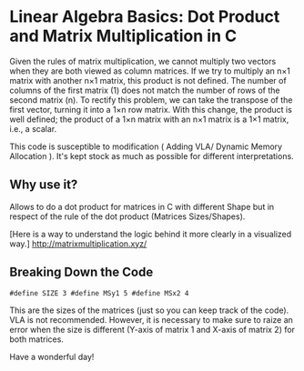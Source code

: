 # Linear Algebra Basics: Dot Product and Matrix Multiplication in C


Given the rules of matrix multiplication, we cannot multiply two vectors when they are both viewed as column matrices. If we try to multiply an n×1 matrix with another n×1 matrix, this product is not defined. The number of columns of the first matrix (1) does not match the number of rows of the second matrix (n). To rectify this problem, we can take the transpose of the first vector, turning it into a 1×n row matrix. With this change, the product is well defined; the product of a 1×n matrix with an n×1 matrix is a 1×1 matrix, i.e., a scalar.

This code is susceptible to modification ( Adding VLA/ Dynamic Memory Allocation ). It's kept stock as much as possible for different interpretations. 

## Why use it?

Allows to do a dot product for matrices in C with different Shape but in respect of the rule of the dot product (Matrices Sizes/Shapes).

[Here is a way to understand the logic behind it more clearly in a visualized way.]
http://matrixmultiplication.xyz/

## Breaking Down the Code

`
#define SIZE 3
#define MSy1 5
#define MSx2 4
`

This are the sizes of the matrices (just so you can keep track of the code). VLA is not recommended. However, it is necessary to make sure to raize an error when the size is different (Y-axis of matrix 1 and X-axis of matrix 2) for both matrices.

Have a wonderful day!
